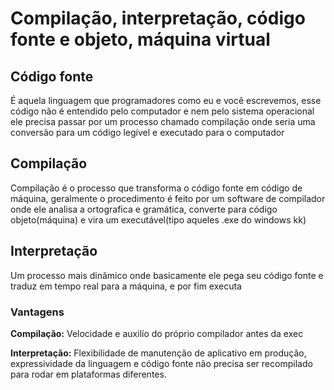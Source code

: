 # Compilação, interpretação, código fonte e objeto, máquina virtual

## Código fonte

É aquela linguagem que programadores como eu e você escrevemos, esse código não é entendido pelo computador e nem pelo sistema operacional ele precisa passar por um processo chamado compilação onde seria uma conversão para um código legível e executado para o computador

## Compilação

Compilação é o processo que transforma o código fonte em código de máquina, geralmente o procedimento é feito por um software de compilador onde ele analisa a ortografica e gramática, converte para código objeto(máquina) e vira um executável(tipo aqueles .exe do windows kk)

## Interpretação

Um processo mais dinâmico onde basicamente ele pega seu código fonte e traduz em tempo real para a máquina, e por fim executa

### Vantagens

**Compilação:** Velocidade e auxilío do próprio compilador antes da exec

**Interpretação:** Flexibilidade de manutenção de aplicativo em produção, expressividade da linguagem e código fonte não precisa ser recompilado para rodar em plataformas diferentes.